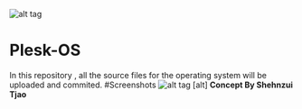 ![alt tag](https://snetwork.ga/content/uploads/sngine_66277cf2c465bd358dafd691ced82673.png)
# Plesk-OS
In this repository , all the source files for the operating system will be uploaded and commited. 
#Screenshots 
![alt tag](https://snetwork.ga/content/uploads/sngine_2678927ce2fa54697af08ee2d9fc1b58.png)
[alt] <b> Concept By Shehnzui Tjao </b>

